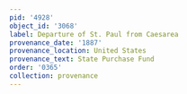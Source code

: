 ```yaml
---
pid: '4928'
object_id: '3068'
label: Departure of St. Paul from Caesarea
provenance_date: '1887'
provenance_location: United States
provenance_text: State Purchase Fund
order: '0365'
collection: provenance
---
```

